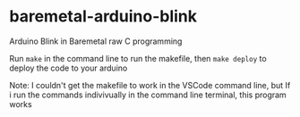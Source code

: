 # baremetal-arduino-blink
Arduino Blink in Baremetal raw C programming 

Run ```make``` in the command line to run the makefile, then ```make deploy``` to deploy the code to your arduino

Note: I couldn't get the makefile to work in the VSCode command line, but If i run the commands indivivually in the command line terminal, this program works

